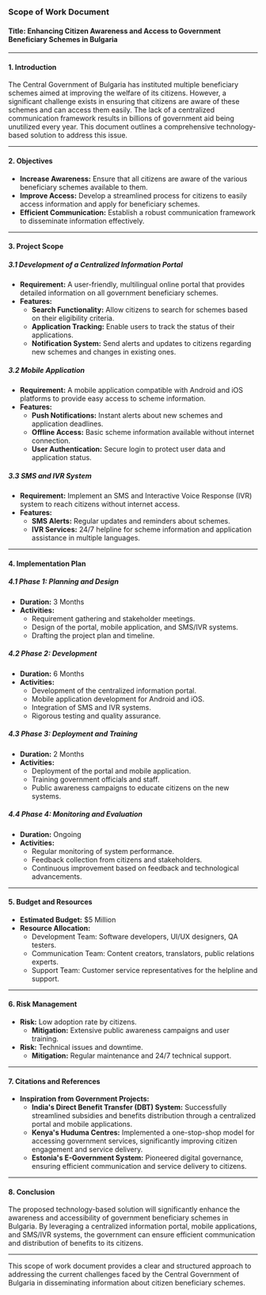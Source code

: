 
### Scope of Work Document

#### Title: Enhancing Citizen Awareness and Access to Government Beneficiary Schemes in Bulgaria

---

#### 1. Introduction

The Central Government of Bulgaria has instituted multiple beneficiary schemes aimed at improving the welfare of its citizens. However, a significant challenge exists in ensuring that citizens are aware of these schemes and can access them easily. The lack of a centralized communication framework results in billions of government aid being unutilized every year. This document outlines a comprehensive technology-based solution to address this issue.

---

#### 2. Objectives

- **Increase Awareness:** Ensure that all citizens are aware of the various beneficiary schemes available to them.
- **Improve Access:** Develop a streamlined process for citizens to easily access information and apply for beneficiary schemes.
- **Efficient Communication:** Establish a robust communication framework to disseminate information effectively.

---

#### 3. Project Scope

##### 3.1 Development of a Centralized Information Portal

- **Requirement:** A user-friendly, multilingual online portal that provides detailed information on all government beneficiary schemes.
- **Features:**
  - **Search Functionality:** Allow citizens to search for schemes based on their eligibility criteria.
  - **Application Tracking:** Enable users to track the status of their applications.
  - **Notification System:** Send alerts and updates to citizens regarding new schemes and changes in existing ones.

##### 3.2 Mobile Application

- **Requirement:** A mobile application compatible with Android and iOS platforms to provide easy access to scheme information.
- **Features:**
  - **Push Notifications:** Instant alerts about new schemes and application deadlines.
  - **Offline Access:** Basic scheme information available without internet connection.
  - **User Authentication:** Secure login to protect user data and application status.

##### 3.3 SMS and IVR System

- **Requirement:** Implement an SMS and Interactive Voice Response (IVR) system to reach citizens without internet access.
- **Features:**
  - **SMS Alerts:** Regular updates and reminders about schemes.
  - **IVR Services:** 24/7 helpline for scheme information and application assistance in multiple languages.

---

#### 4. Implementation Plan

##### 4.1 Phase 1: Planning and Design

- **Duration:** 3 Months
- **Activities:**
  - Requirement gathering and stakeholder meetings.
  - Design of the portal, mobile application, and SMS/IVR systems.
  - Drafting the project plan and timeline.

##### 4.2 Phase 2: Development

- **Duration:** 6 Months
- **Activities:**
  - Development of the centralized information portal.
  - Mobile application development for Android and iOS.
  - Integration of SMS and IVR systems.
  - Rigorous testing and quality assurance.

##### 4.3 Phase 3: Deployment and Training

- **Duration:** 2 Months
- **Activities:**
  - Deployment of the portal and mobile application.
  - Training government officials and staff.
  - Public awareness campaigns to educate citizens on the new systems.

##### 4.4 Phase 4: Monitoring and Evaluation

- **Duration:** Ongoing
- **Activities:**
  - Regular monitoring of system performance.
  - Feedback collection from citizens and stakeholders.
  - Continuous improvement based on feedback and technological advancements.

---

#### 5. Budget and Resources

- **Estimated Budget:** $5 Million
- **Resource Allocation:**
  - Development Team: Software developers, UI/UX designers, QA testers.
  - Communication Team: Content creators, translators, public relations experts.
  - Support Team: Customer service representatives for the helpline and support.

---

#### 6. Risk Management

- **Risk:** Low adoption rate by citizens.
  - **Mitigation:** Extensive public awareness campaigns and user training.
- **Risk:** Technical issues and downtime.
  - **Mitigation:** Regular maintenance and 24/7 technical support.

---

#### 7. Citations and References

- **Inspiration from Government Projects:**
  - **India's Direct Benefit Transfer (DBT) System:** Successfully streamlined subsidies and benefits distribution through a centralized portal and mobile applications.
  - **Kenya's Huduma Centres:** Implemented a one-stop-shop model for accessing government services, significantly improving citizen engagement and service delivery.
  - **Estonia's E-Government System:** Pioneered digital governance, ensuring efficient communication and service delivery to citizens.

---

#### 8. Conclusion

The proposed technology-based solution will significantly enhance the awareness and accessibility of government beneficiary schemes in Bulgaria. By leveraging a centralized information portal, mobile applications, and SMS/IVR systems, the government can ensure efficient communication and distribution of benefits to its citizens.

---

This scope of work document provides a clear and structured approach to addressing the current challenges faced by the Central Government of Bulgaria in disseminating information about citizen beneficiary schemes.
